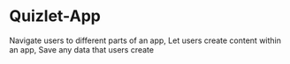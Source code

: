 # Quizlet-App
Navigate users to different parts of an app, Let users create content within an app, Save any data that users create
